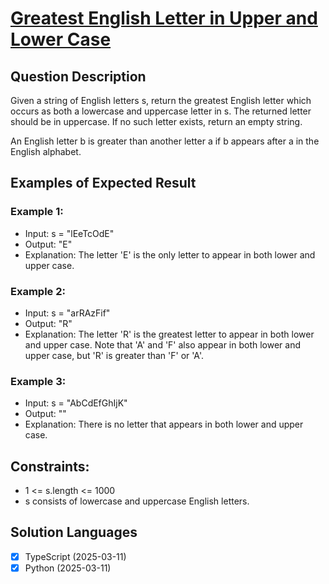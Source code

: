 # [Greatest English Letter in Upper and Lower Case](https://leetcode.com/problems/greatest-english-letter-in-upper-and-lower-case/)

## Question Description

Given a string of English letters s, return the greatest English letter which occurs as both a lowercase and uppercase letter in s. The returned letter should be in uppercase. If no such letter exists, return an empty string.

An English letter b is greater than another letter a if b appears after a in the English alphabet.

## Examples of Expected Result

### Example 1:
 
- Input: s = "lEeTcOdE"
- Output: "E"
- Explanation:
    The letter 'E' is the only letter to appear in both lower and upper case.

### Example 2:

- Input: s = "arRAzFif"
- Output: "R"
- Explanation:
    The letter 'R' is the greatest letter to appear in both lower and upper case.
    Note that 'A' and 'F' also appear in both lower and upper case, but 'R' is greater than 'F' or 'A'.

### Example 3:

- Input: s = "AbCdEfGhIjK"
- Output: ""
- Explanation:
    There is no letter that appears in both lower and upper case.

## Constraints:

- 1 <= s.length <= 1000
- s consists of lowercase and uppercase English letters.

## Solution Languages

- [x] TypeScript (2025-03-11)
- [x] Python (2025-03-11)